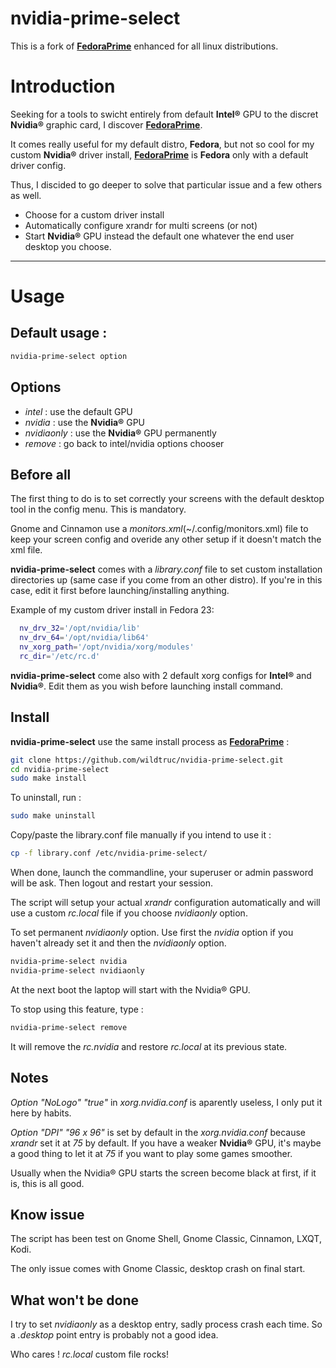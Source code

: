 # nvidia-prime-select
This is a fork of **[FedoraPrime](https://github.com/bosim/FedoraPrime)** enhanced for all linux distributions.

# Introduction
Seeking for a tools to swicht entirely from default **Intel®** GPU to the discret **Nvidia®** graphic card, I discover **[FedoraPrime](https://github.com/bosim/FedoraPrime)**.

It comes really useful for my default distro, **Fedora**, but not so cool for my custom **Nvidia®** driver install, **[FedoraPrime](https://github.com/bosim/FedoraPrime)** is **Fedora** only with a default driver config.

Thus, I discided to go deeper to solve that particular issue and a few others as well.
 - Choose for a custom driver install
 - Automatically configure xrandr for multi screens (or not)
 - Start **Nvidia®** GPU instead the default one whatever the end user desktop you choose.

--------------

# Usage

## Default usage :
  ```sh
  nvidia-prime-select option
  ```

## Options
 - *intel* : use the default GPU
 - *nvidia* : use the **Nvidia®** GPU
 - *nvidiaonly* : use the **Nvidia®** GPU permanently
 - *remove* : go back to intel/nvidia options chooser

## Before all
The first thing to do is to set correctly your screens with the default desktop tool in the config menu. This is mandatory.

Gnome and Cinnamon use a *monitors.xml*(~/.config/monitors.xml) file to keep your screen config and overide any other setup if it doesn't match the xml file.

**nvidia-prime-select** comes with a *library.conf* file to set custom installation directories up (same case if you come from an other distro). If you're in this case, edit it first before launching/installing anything.

Example of my custom driver install in Fedora 23:
```sh
  nv_drv_32='/opt/nvidia/lib'
  nv_drv_64='/opt/nvidia/lib64'
  nv_xorg_path='/opt/nvidia/xorg/modules'
  rc_dir='/etc/rc.d'
```

**nvidia-prime-select** come also with 2 default xorg configs for **Intel®** and **Nvidia®**. Edit them as you wish before launching install command.

## Install
**nvidia-prime-select** use the same install process as **[FedoraPrime](https://github.com/bosim/FedoraPrime)** :
  ```sh
  git clone https://github.com/wildtruc/nvidia-prime-select.git
  cd nvidia-prime-select
  sudo make install
  ```

To uninstall, run :
  ```sh
  sudo make uninstall
  ```
  
Copy/paste the library.conf file manually if you intend to use it :
  ```sh
  cp -f library.conf /etc/nvidia-prime-select/
  ``` 

When done, launch the commandline, your superuser or admin password will be ask. Then logout and restart your session.

The script will setup your actual *xrandr* configuration automatically and will use a custom *rc.local* file if you choose *nvidiaonly* option.

To set permanent *nvidiaonly* option. Use first the *nvidia* option if you haven't already set it and then the *nvidiaonly* option.
  ```sh
  nvidia-prime-select nvidia
  nvidia-prime-select nvidiaonly
  ```
At the next boot the laptop will start with the Nvidia® GPU.

To stop using this feature, type :
  ```sh 
  nvidia-prime-select remove
  ```
It will remove the *rc.nvidia* and restore *rc.local* at its previous state.

## Notes
*Option "NoLogo" "true"* in *xorg.nvidia.conf* is aparently useless, I only put it here by habits.

*Option "DPI" "96 x 96"* is set by default in the *xorg.nvidia.conf* because *xrandr* set it at *75* by default. If you have a weaker **Nvidia®** GPU, it's maybe a good thing to let it at *75* if you want to play some games smoother.

Usually when the Nvidia® GPU starts the screen become black at first, if it is, this is all good.

## Know issue
The script has been test on Gnome Shell, Gnome Classic, Cinnamon, LXQT, Kodi.

The only issue comes with Gnome Classic, desktop crash on final start.

## What won't be done
I try to set *nvidiaonly* as a desktop entry, sadly process crash each time. So a *.desktop* point entry is probably not a good idea.

Who cares ! *rc.local* custom file rocks! 
